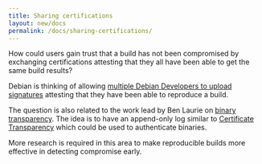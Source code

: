 ```yaml
---
title: Sharing certifications
layout: new/docs
permalink: /docs/sharing-certifications/
---
```


How could users gain trust that a build has not been compromised by
exchanging certifications attesting that they all have been able to
get the same build results?

Debian is thinking of allowing [multiple Debian Developers to upload
signatures](https://wiki.debian.org/ReproducibleBuilds/BuildinfoSpecification#buildinfo_signatures)
attesting that they have been able to reproduce a build.

The question is also related to the work lead by Ben Laurie on [binary
transparency](https://groups.google.com/forum/#!forum/binary-transparency).
The idea is to have an append-only log similar to [Certificate
Transparency](https://www.certificate-transparency.org/) which could be
used to authenticate binaries.

More research is required in this area to make reproducible builds more
effective in detecting compromise early.
